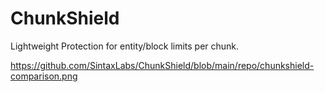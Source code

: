 # ChunkShield
Lightweight Protection for entity/block limits per chunk.

https://github.com/SintaxLabs/ChunkShield/blob/main/repo/chunkshield-comparison.png
